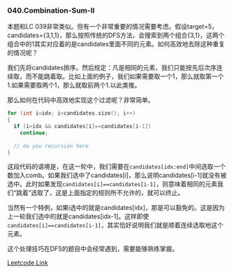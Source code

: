 ### 040.Combination-Sum-II

本题和LC 039非常类似。但有一个非常重要的情况需要考虑。假设target=5，candidates={3,1,1}，那么按照传统的DFS方法，会搜索到两个组合{3,1}，这两个组合中的1其实对应着的是candidates里面不同的元素。如何高效地去除这种重复的情况呢？

我们先将candidates排序。然后规定：凡是相同的元素，我们只能按先后次序连续取，而不能跳着取。比如上面的例子，我们如果需要取一个1，那么就取第一个1.如果需要取两个1，那么就取前两个1.以此类推。

那么如何在代码中高效地实现这个过滤呢？非常简单。
```cpp
for (int i=idx; i<candidates.size(); i++)
{
  if (i>idx && candidates[i]==candidates[i-1])
    continue;
  
  // do you recursion here
}
```
这段代码的语境是，在这一轮中，我们需要在```candidates[idx:end]```中间选取一个数加入comb。如果我们选中了candidates[i]，那么说明candidates[i-1]就没有被选中。此时如果发现```candidates[i]==candidates[i-1]```，则意味着相同的元素我们“跳着”选取了，这是上面指定的规则所不允许的，就可以终止。

当然有一个特例，如果i选中的就是candidates[idx]，那是可以豁免的。这是因为上一轮我们选中的就是candidates[idx-1]。这样即使```candidates[i]==candidates[i-1]```，其实恰好说明我们就是顺着连续选取地这个元素。

这个处理技巧在DFS的题目中会经常遇到，需要能够熟练掌握。


[Leetcode Link](https://leetcode.com/problems/combination-sum-ii)
